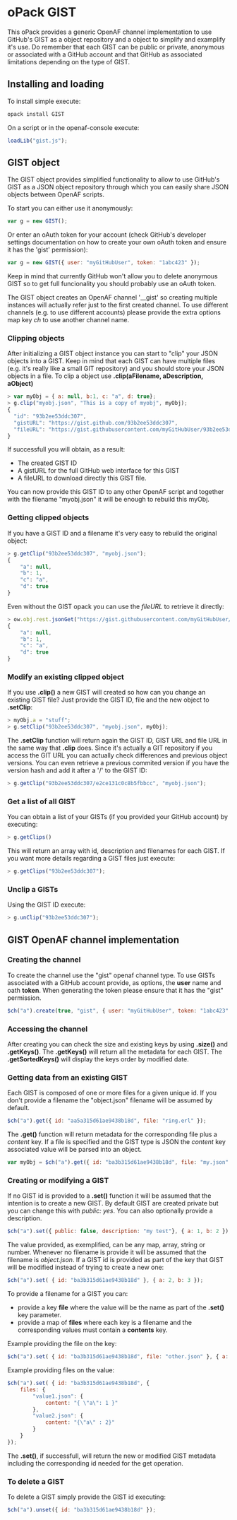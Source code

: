 # oPack GIST

This oPack provides a generic OpenAF channel implementation to use GitHub's GIST as a object repository and a object to simplify and examplify it's use. Do remember that each GIST can be public or private, anonymous or associated with a GitHub account and that GitHub as associated limitations depending on the type of GIST.

## Installing and loading

To install simple execute:

````bash
opack install GIST
````

On a script or in the openaf-console execute:

````javascript
loadLib("gist.js");
````

## GIST object


The GIST object provides simplified functionality to allow to use GitHub's GIST as a JSON object repository through which you can easily share JSON objects between OpenAF scripts.

To start you can either use it anonymously:

````javascript
var g = new GIST();
````

Or enter an oAuth token for your account (check GitHub's developer settings documentation on how to create your own oAuth token and ensure it has the 'gist' permission):

````javascript
var g = new GIST({ user: "myGitHubUser", token: "1abc423" });
````

Keep in mind that currently GitHub won't allow you to delete anonymous GIST so to get full funcionality you should probably use an oAuth token.

The GIST object creates an OpenAF channel '__gist' so creating multiple instances will actually refer just to the first created channel. To use different channels (e.g. to use different accounts) please provide the extra options map key *ch* to use another channel name.

### Clipping objects

After initializing a GIST object instance you can start to "clip" your JSON objects into a GIST. Keep in mind that each GIST can have multiple files (e.g. it's really like a small GIT repository) and you should store your JSON objects in a file. To clip a object use **.clip(aFilename, aDescription, aObject)**

````javascript
> var myObj = { a: null, b:1, c: "a", d: true};
> g.clip("myobj.json", "This is a copy of myobj", myObj);
{
  "id": "93b2ee53ddc307",
  "gistURL": "https://gist.github.com/93b2ee53ddc307",
  "fileURL": "https://gist.githubusercontent.com/myGitHubUser/93b2ee53ddc307/raw/b667d4a9e5eb59/myobj.json"
}
````

If successfull you will obtain, as a result:

   * The created GIST ID
   * A gistURL for the full GitHub web interface for this GIST
   * A fileURL to download directly this GIST file.

You can now provide this GIST ID to any other OpenAF script and together with the filename "myobj.json" it will be enough to rebuild this myObj. 

### Getting clipped objects

If you have a GIST ID and a filename it's very easy to rebuild the original object:

````javascript
> g.getClip("93b2ee53ddc307", "myobj.json");
{
    "a": null,
    "b": 1,
    "c": "a",
    "d": true
}
````

Even without the GIST opack you can use the *fileURL* to retrieve it directly:

````javascript
> ow.obj.rest.jsonGet("https://gist.githubusercontent.com/myGitHubUser/93b2ee53ddc307/raw/1a2c34e5e6d7e89/myobj.json")
{
    "a": null,
    "b": 1,
    "c": "a",
    "d": true
}
````

### Modify an existing clipped object

If you use **.clip()** a new GIST will created so how can you change an existing GIST file? Just provide the GIST ID, file and the new object to **.setClip**:

````javascript
> myObj.a = "stuff";
> g.setClip("93b2ee53ddc307", "myobj.json", myObj);
````

The **.setClip** function will return again the GIST ID, GIST URL and file URL in the same way that **.clip** does. Since it's actually a GIT repository if you access the GIT URL you can actually check differences and previous object versions. You can even retrieve a previous commited version if you have the version hash and add it after a '/' to the GIST ID:

````javascript
> g.getClip("93b2ee53ddc307/e2ce131c0c8b5fbbcc", "myobj.json");
````

### Get a list of all GIST

You can obtain a list of your GISTs (if you provided your GitHub account) by executing:

````javascript
> g.getClips()
````

This will return an array with id, description and filenames for each GIST. If you want more details regarding a GIST files just execute:

````javascript
> g.getClips("93b2ee53ddc307");
````

### Unclip a GISTs

Using the GIST ID execute:

````javascript
> g.unClip("93b2ee53ddc307");
````

## GIST OpenAF channel implementation

### Creating the channel

To create the channel use the "gist" openaf channel type. To use GISTs associated with a GitHub account provide, as options, the **user** name and oath **token**. When generating the token please ensure that it has the "gist" permission.

````javascript
$ch("a").create(true, "gist", { user: "myGitHubUser", token: "1abc423" });
````

### Accessing the channel

After creating you can check the size and existing keys by using **.size()** and **.getKeys()**. The **.getKeys()** will return all the metadata for each GIST. The **.getSortedKeys()** will display the keys order by modified date.

### Getting data from an existing GIST

Each GIST is composed of one or more files for a given unique id. If you don't provide a filename the "object.json" filename will be assumed by default.

````javascript
$ch("a").get({ id: "aa5a315d61ae9438b18d", file: "ring.erl" });
````

The **.get()** function will return metadata for the corresponding file plus a *content* key. If a file is specified and the GIST type is JSON the *content* key associated value will be parsed into an object.

````javascript
var myObj = $ch("a").get({ id: "ba3b315d61ae9438b18d", file: "my.json" }).content;
````

### Creating or modifying a GIST

If no GIST id is provided to a **.set()** function it will be assumed that the intention is to create a new GIST. By default GIST are created private but you can change this with _public: yes_. You can also optionally provide a description.

````javascript
$ch("a").set({ public: false, description: "my test"}, { a: 1, b: 2 });
````

The value provided, as exemplified, can be any map, array, string or number. Whenever no filename is provide it will be assumed that the filename is _object.json_. If a GIST id is provided as part of the key that GIST will be modified instead of trying to create a new one:

````javascript
$ch("a").set( { id: "ba3b315d61ae9438b18d" }, { a: 2, b: 3 });
````
To provide a filename for a GIST you can:

  * provide a key **file** where the value will be the name as part of the **.set()** key parameter.
  * provide a map of **files** where each key is a filename and the corresponding values must contain a **contents** key.

Example providing the file on the key:

````javascript
$ch("a").set( { id: "ba3b315d61ae9438b18d", file: "other.json" }, { a: 3, b: 3 });
````

Example providing files on the value:

````javascript
$ch("a").set( { id: "ba3b315d61ae9438b18d", { 
    files: { 
        "value1.json": {
            content: "{ \"a\": 1 }"
        }, 
        "value2.json": { 
            content: "{\"a\" : 2}" 
        } 
    } 
});
````

The **.set()**, if successfull, will return the new or modified GIST metadata including the corresponding id needed for the get operation.

### To delete a GIST

To delete a GIST simply provide the GIST id executing:

````javascript
$ch("a").unset({ id: "ba3b315d61ae9438b18d" });
````
